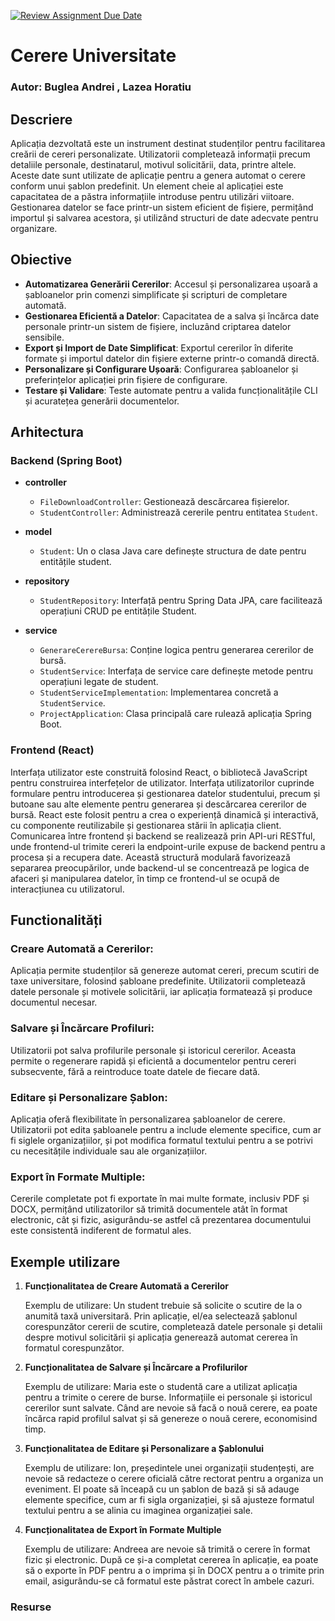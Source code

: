 [![Review Assignment Due Date](https://classroom.github.com/assets/deadline-readme-button-24ddc0f5d75046c5622901739e7c5dd533143b0c8e959d652212380cedb1ea36.svg)](https://classroom.github.com/a/Fk_hR3rN)

# Cerere Universitate
### Autor:  Buglea Andrei , Lazea Horatiu

## Descriere
Aplicația dezvoltată este un instrument destinat studenților pentru facilitarea creării de cereri personalizate. Utilizatorii completează informații precum detaliile personale, destinatarul, motivul solicitării, data, printre altele. Aceste date sunt utilizate de aplicație pentru a genera automat o cerere conform unui șablon predefinit. Un element cheie al aplicației este capacitatea de a păstra informațiile introduse pentru utilizări viitoare. Gestionarea datelor se face printr-un sistem eficient de fișiere, permițând importul și salvarea acestora, și utilizând structuri de date adecvate pentru organizare.

## Obiective
- **Automatizarea Generării Cererilor**: Accesul și personalizarea ușoară a șabloanelor prin comenzi simplificate și scripturi de completare automată.
- **Gestionarea Eficientă a Datelor**: Capacitatea de a salva și încărca date personale printr-un sistem de fișiere, incluzând criptarea datelor sensibile.
- **Export și Import de Date Simplificat**: Exportul cererilor în diferite formate și importul datelor din fișiere externe printr-o comandă directă.
- **Personalizare și Configurare Ușoară**: Configurarea șabloanelor și preferințelor aplicației prin fișiere de configurare.
- **Testare și Validare**: Teste automate pentru a valida funcționalitățile CLI și acuratețea generării documentelor.


## Arhitectura

### Backend (Spring Boot)
- **controller**
  - `FileDownloadController`: Gestionează descărcarea fișierelor.
  - `StudentController`: Administrează cererile pentru entitatea `Student`.

- **model**
  - `Student`: Un o clasa Java care definește structura de date pentru entitățile student.

- **repository**
  - `StudentRepository`: Interfață pentru Spring Data JPA, care facilitează operațiuni CRUD pe entitățile Student.

- **service**
  - `GenerareCerereBursa`: Conține logica pentru generarea cererilor de bursă.
  - `StudentService`: Interfața de service care definește metode pentru operațiuni legate de student.
  - `StudentServiceImplementation`: Implementarea concretă a `StudentService`.
  - `ProjectApplication`: Clasa principală care rulează aplicația Spring Boot.

### Frontend (React)

Interfața utilizator este construită folosind React, o bibliotecă JavaScript pentru construirea interfețelor de utilizator.
Interfața utilizatorilor cuprinde formulare pentru introducerea și gestionarea datelor studentului, precum și butoane sau alte elemente pentru generarea și descărcarea cererilor de bursă.
React este folosit pentru a crea o experiență dinamică și interactivă, cu componente reutilizabile și gestionarea stării în aplicația client.
Comunicarea între frontend și backend se realizează prin API-uri RESTful, unde frontend-ul trimite cereri la endpoint-urile expuse de backend pentru a procesa și a recupera date.
Această structură modulară favorizează separarea preocupărilor, unde backend-ul se concentrează pe logica de afaceri și manipularea datelor, în timp ce frontend-ul se ocupă de interacțiunea cu utilizatorul.


## Functionalități

### Creare Automată a Cererilor:

Aplicația permite studenților să genereze automat cereri, precum scutiri de taxe universitare, folosind șabloane predefinite. Utilizatorii completează datele personale și motivele solicitării, iar aplicația formatează și produce documentul necesar.

### Salvare și Încărcare Profiluri:

Utilizatorii pot salva profilurile personale și istoricul cererilor. Aceasta permite o regenerare rapidă și eficientă a documentelor pentru cereri subsecvente, fără a reintroduce toate datele de fiecare dată.

### Editare și Personalizare Șablon:

Aplicația oferă flexibilitate în personalizarea șabloanelor de cerere. Utilizatorii pot edita șabloanele pentru a include elemente specifice, cum ar fi siglele organizațiilor, și pot modifica formatul textului pentru a se potrivi cu necesitățile individuale sau ale organizațiilor.

### Export în Formate Multiple:

Cererile completate pot fi exportate în mai multe formate, inclusiv PDF și DOCX, permițând utilizatorilor să trimită documentele atât în format electronic, cât și fizic, asigurându-se astfel că prezentarea documentului este consistentă indiferent de formatul ales.


## Exemple utilizare

1. **Funcționalitatea de Creare Automată a Cererilor**

   Exemplu de utilizare:
   Un student trebuie să solicite o scutire de la o anumită taxă universitară. Prin aplicație, el/ea selectează șablonul corespunzător cererii de scutire, completează datele personale și detalii despre motivul solicitării și aplicația generează automat cererea în formatul corespunzător.

2. **Funcționalitatea de Salvare și Încărcare a Profilurilor**

   Exemplu de utilizare:
   Maria este o studentă care a utilizat aplicația pentru a trimite o cerere de burse. Informațiile ei personale și istoricul cererilor sunt salvate. Când are nevoie să facă o nouă cerere, ea poate încărca rapid profilul salvat și să genereze o nouă cerere, economisind timp.

3. **Funcționalitatea de Editare și Personalizare a Șablonului**

   Exemplu de utilizare:
   Ion, președintele unei organizații studențești, are nevoie să redacteze o cerere oficială către rectorat pentru a organiza un eveniment. El poate să înceapă cu un șablon de bază și să adauge elemente specifice, cum ar fi sigla organizației, și să ajusteze formatul textului pentru a se alinia cu imaginea organizației sale.

4. **Funcționalitatea de Export în Formate Multiple**

   Exemplu de utilizare:
   Andreea are nevoie să trimită o cerere în format fizic și electronic. După ce și-a completat cererea în aplicație, ea poate să o exporte în PDF pentru a o imprima și în DOCX pentru a o trimite prin email, asigurându-se că formatul este păstrat corect în ambele cazuri.



### Resurse



